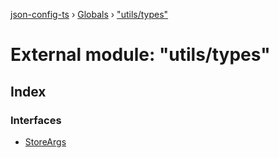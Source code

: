 [json-config-ts](../README.md) › [Globals](../globals.md) › ["utils/types"](_utils_types_.md)

# External module: "utils/types"

## Index

### Interfaces

* [StoreArgs](../interfaces/_utils_types_.storeargs.md)
